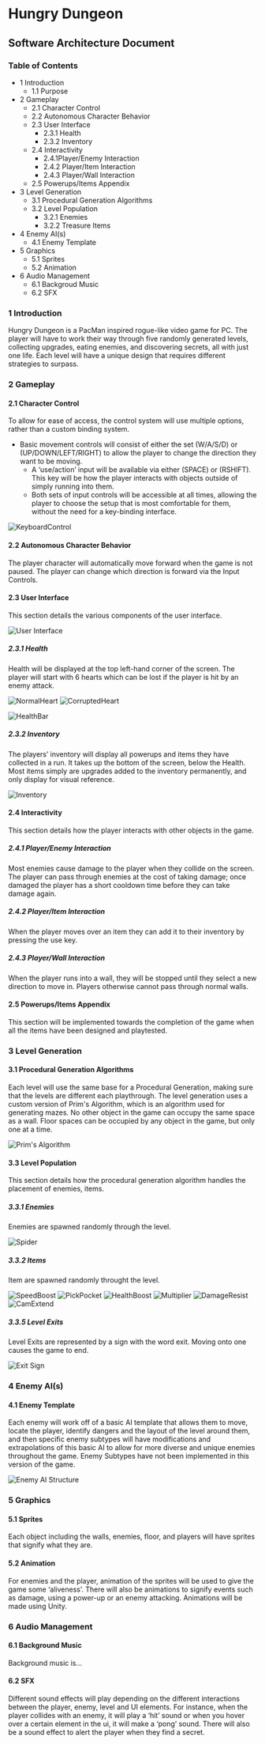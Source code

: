 # Hungry Dungeon 
## Software Architecture Document

### Table of Contents

* 1 Introduction
	* 1.1 Purpose
* 2 Gameplay
	* 2.1 Character Control
	* 2.2 Autonomous Character Behavior
	* 2.3 User Interface
		* 2.3.1 Health
		* 2.3.2 Inventory
	* 2.4 Interactivity
		* 2.4.1Player/Enemy Interaction
		* 2.4.2 Player/Item Interaction
		* 2.4.3 Player/Wall Interaction
	* 2.5 Powerups/Items Appendix
* 3 Level Generation
	* 3.1 Procedural Generation Algorithms
	* 3.2 Level Population
		* 3.2.1 Enemies
		* 3.2.2 Treasure Items
* 4 Enemy AI(s)
	* 4.1 Enemy Template
* 5 Graphics
	* 5.1 Sprites
	* 5.2 Animation
* 6 Audio Management
	* 6.1 Backgroud Music
	* 6.2 SFX

### 1 Introduction

Hungry Dungeon is a PacMan inspired rogue-like video game for PC. The player will have to work their way through five randomly generated levels, collecting upgrades, eating enemies, and discovering secrets, all with just one life. Each level will have a unique design that requires different strategies to surpass. 

### 2 Gameplay

#### 2.1 Character Control

To allow for ease of access, the control system will use multiple options, rather than a custom binding system. 
* Basic movement controls will consist of either the set (W/A/S/D) or (UP/DOWN/LEFT/RIGHT) to allow the player to change the direction they want to be moving. 
	* A ‘use/action’ input will be available via either (SPACE) or (RSHIFT). This key will be how the player interacts with objects outside of simply running into them.
	* Both sets of input controls will be accessible at all times, allowing the player to choose the setup that is most comfortable for them, without the need for a key-binding interface.

![KeyboardControl](/docs/images/KeyboardControl.jpg?raw=true "KeyboardControl")

#### 2.2 Autonomous Character Behavior

The player character will automatically move forward when the game is not paused. The player can change which direction is forward via the Input Controls.

#### 2.3 User Interface	

This section details the various components of the user interface.

![User Interface](/docs/images/CharacterImages/GameUI.PNG?raw=true "User Interface")

##### 2.3.1 Health

Health will be displayed at the top left-hand corner of the screen. The player will start with 6 hearts which can be lost if the player is hit by an enemy attack.

![NormalHeart](/docs/images/ItemImages/Heart.gif?raw=true "NormalHeart")
![CorruptedHeart](/docs/images/ItemImages/CorruptedHeart.gif?raw=true "CorruptedHeart")

![HealthBar](/docs/images/ItemImages/HealthBar.PNG?raw=true "HealthBar")

##### 2.3.2 Inventory

The players’ inventory will display all powerups and items they have collected in a run. It takes up the bottom of the screen, below the Health. Most items simply are upgrades added to the inventory permanently, and only display for visual reference.

![Inventory](/docs/images/ItemImages/Inventory.PNG?raw=true "Inventory")

#### 2.4 Interactivity

This section details how the player interacts with other objects in the game.

##### 2.4.1 Player/Enemy Interaction

Most enemies cause damage to the player when they collide on the screen. The player can pass through enemies at the cost of taking damage; once damaged the player has a short cooldown time before they can take damage again.

##### 2.4.2 Player/Item Interaction

When the player moves over an item they can add it to their inventory by pressing the use key.

##### 2.4.3 Player/Wall Interaction

When the player runs into a wall, they will be stopped until they select a new direction to move in. Players otherwise cannot pass through normal walls.

#### 2.5 Powerups/Items Appendix

This section will be implemented towards the completion of the game when all the items have been designed and playtested.

### 3 Level Generation

#### 3.1 Procedural Generation Algorithms

Each level will use the same base for a Procedural Generation, making sure that the levels are different each playthrough. The level generation uses a custom version of Prim's Algorithm, which is an algorithm used for generating mazes. No other object in the game can occupy the same space as a wall. Floor spaces can be occupied by any object in the game, but only one at a time. 

![Prim's Algorithm](/docs/images/CharacterImages/MapGen.PNG?raw=true "Prim's Algorithm")

#### 3.3 Level Population

This section details how the procedural generation algorithm handles the placement of enemies, items.

##### 3.3.1 Enemies

Enemies are spawned randomly through the level.

![Spider](/docs/images/CharacterImages/Spider.PNG?raw=true "Spider")

##### 3.3.2 Items

Item are spawned randomly throught the level.

![SpeedBoost](/docs/images/ItemImages/SpeedBoost2.gif?raw=true "SpeedBoost")
![PickPocket](/docs/images/ItemImages/PickPocket2.gif?raw=true "PickPocket")
![HealthBoost](/docs/images/ItemImages/HealthBoost2.gif?raw=true "HealthBoost")
![Multiplier](/docs/images/ItemImages/Multiplier.gif?raw=true "Multiplier")
![DamageResist](/docs/images/ItemImages/DamageResist.gif?raw=true "DamageResist")
![CamExtend](/docs/images/ItemImages/CameraExtend.gif?raw=true "CamExtend")

##### 3.3.5 Level Exits

Level Exits are represented by a sign with the word exit. Moving onto one causes the game to end.

![Exit Sign](/docs/images/ItemImages/Exit.gif?raw=true "Exit Sign")

### 4 Enemy AI(s)

#### 4.1 Enemy Template

Each enemy will work off of a basic AI template that allows them to move, locate the player, identify dangers and the layout of the level around them, and then specific enemy subtypes will have modifications and extrapolations of this basic AI to allow for more diverse and unique enemies throughout the game. Enemy Subtypes have not been implemented in this version of the game.

![Enemy AI Structure](/docs/images/enemyAIStructure.png?raw=true "Enemy AI Structure")

### 5 Graphics

#### 5.1 Sprites

Each object including the walls, enemies, floor, and players will have sprites that signify what they are.

#### 5.2 Animation

For enemies and the player, animation of the sprites will be used to give the game some ‘aliveness’. There will also be animations to signify events such as damage, using a power-up or an enemy attacking. Animations will be made using Unity.

### 6 Audio Management

#### 6.1 Background Music

Background music is...

#### 6.2 SFX

Different sound effects will play depending on the different interactions between the player, enemy, level and UI elements. For instance, when the player collides with an enemy, it will play a ‘hit’ sound or when you hover over a certain element in the ui, it will make a ‘pong’ sound. There will also be a sound effect to alert the player when they find a secret.
